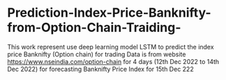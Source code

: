 # Prediction-Index-Price-Banknifty-from-Option-Chain-Traiding-
This work represent use deep learning model LSTM to predict the index price Banknifty (Option chain) for trading Data is from website https://www.nseindia.com/option-chain for 4 days (12th Dec 2022 to 14th Dec 2022) for forecasting Banknifty Price Index for 15th Dec 222
